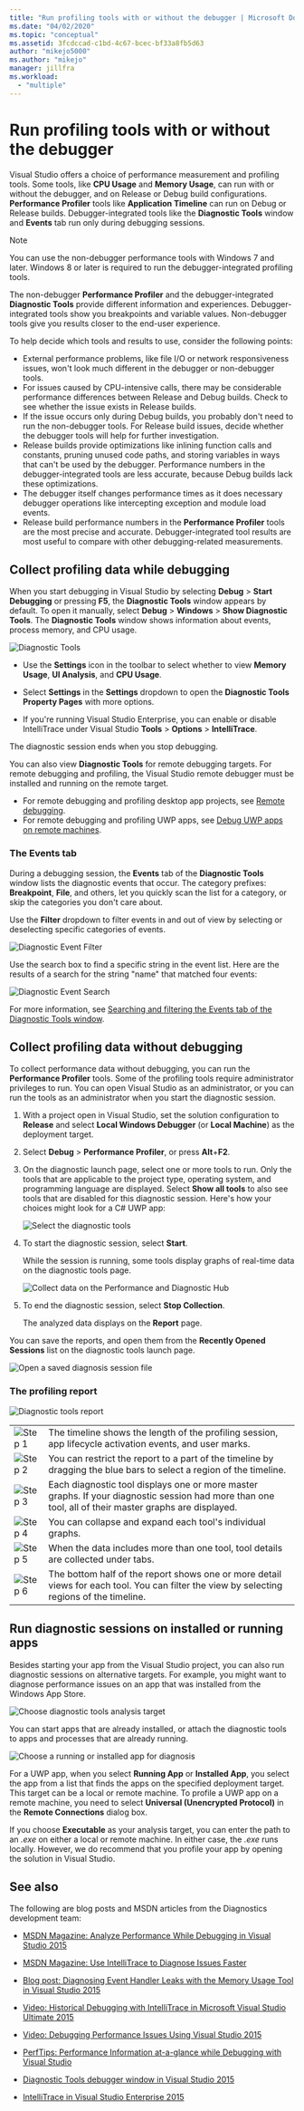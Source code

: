 ```yaml
---
title: "Run profiling tools with or without the debugger | Microsoft Docs"
ms.date: "04/02/2020"
ms.topic: "conceptual"
ms.assetid: 3fcdccad-c1bd-4c67-bcec-bf33a8fb5d63
author: "mikejo5000"
ms.author: "mikejo"
manager: jillfra
ms.workload:
  - "multiple"
---
```

# Run profiling tools with or without the debugger

Visual Studio offers a choice of performance measurement and profiling tools. Some tools, like **CPU Usage** and **Memory Usage**, can run with or without the debugger, and on Release or Debug build configurations. **Performance Profiler** tools like **Application Timeline** can run on Debug or Release builds. Debugger-integrated tools like the **Diagnostic Tools** window and **Events** tab run only during debugging sessions.

>[!NOTE]
>You can use the non-debugger performance tools with Windows 7 and later. Windows 8 or later is required to run the debugger-integrated profiling tools.

The non-debugger **Performance Profiler** and the debugger-integrated **Diagnostic Tools** provide different information and experiences. Debugger-integrated tools show you breakpoints and variable values. Non-debugger tools give you results closer to the end-user experience.

To help decide which tools and results to use, consider the following points:

- External performance problems, like file I/O or network responsiveness issues, won't look much different in the debugger or non-debugger tools.
- For issues caused by CPU-intensive calls, there may be considerable performance differences between Release and Debug builds. Check to see whether the issue exists in Release builds.
- If the issue occurs only during Debug builds, you probably don't need to run the non-debugger tools. For Release build issues, decide whether the debugger tools will help for further investigation.
- Release builds provide optimizations like inlining function calls and constants, pruning unused code paths, and storing variables in ways that can't be used by the debugger. Performance numbers in the debugger-integrated tools are less accurate, because Debug builds lack these optimizations.
- The debugger itself changes performance times as it does necessary debugger operations like intercepting exception and module load events.
- Release build performance numbers in the **Performance Profiler** tools are the most precise and accurate. Debugger-integrated tool results are most useful to compare with other debugging-related measurements.

## <a name="BKMK_Quick_start__Collect_diagnostic_data"></a> Collect profiling data while debugging

When you start debugging in Visual Studio by selecting **Debug** > **Start Debugging** or pressing **F5**, the **Diagnostic Tools** window appears by default. To open it manually, select **Debug** > **Windows** > **Show Diagnostic Tools**. The **Diagnostic Tools** window shows information about events, process memory, and CPU usage.

![Diagnostic Tools](../profiling/media/diagnostictools-update1.png "Diagnostic Tools")

- Use the **Settings** icon in the toolbar to select whether to view **Memory Usage**, **UI Analysis**, and **CPU Usage**.

- Select **Settings** in the **Settings** dropdown to open the **Diagnostic Tools Property Pages** with more options.

- If you're running Visual Studio Enterprise, you can enable or disable IntelliTrace under Visual Studio **Tools** > **Options** > **IntelliTrace**.

The diagnostic session ends when you stop debugging.

You can also view **Diagnostic Tools** for remote debugging targets. For remote debugging and profiling, the Visual Studio remote debugger must be installed and running on the remote target.
- For remote debugging and profiling desktop app projects, see [Remote debugging](../debugger/remote-debugging.md).
- For remote debugging and profiling UWP apps, see [Debug UWP apps on remote machines](../debugger/run-windows-store-apps-on-a-remote-machine.md).

### The Events tab

During a debugging session, the **Events** tab of the **Diagnostic Tools** window lists the diagnostic events that occur. The category prefixes: **Breakpoint**, **File**, and others, let you quickly scan the list for a category, or skip the categories you don't care about.

Use the **Filter** dropdown to filter events in and out of view by selecting or deselecting specific categories of events.

![Diagnostic Event Filter](../profiling/media/diagnosticeventfilter.png "Diagnostic Event Filter")

Use the search box to find a specific string in the event list. Here are the results of a search for the string "name" that matched four events:

![Diagnostic Event Search](../profiling/media/diagnosticseventsearch.png "Diagnostic Event Search")

For more information, see [Searching and filtering the Events tab of the Diagnostic Tools window](https://devblogs.microsoft.com/devops/searching-and-filtering-the-events-tab-of-the-diagnostic-tools-window/).

## Collect profiling data without debugging

To collect performance data without debugging, you can run the **Performance Profiler** tools. Some of the profiling tools require administrator privileges to run. You can open Visual Studio as an administrator, or you can run the tools as an administrator when you start the diagnostic session.

1. With a project open in Visual Studio, set the solution configuration to **Release** and select **Local Windows Debugger** (or **Local Machine**) as the deployment target.

1. Select **Debug** > **Performance Profiler**, or press **Alt**+**F2**.

1. On the diagnostic launch page, select one or more tools to run. Only the tools that are applicable to the project type, operating system, and programming language are displayed. Select **Show all tools** to also see tools that are disabled for this diagnostic session. Here's how your choices might look for a C# UWP app:

   ![Select the diagnostic tools](../profiling/media/diag_selecttool.png "DIAG_SelectTool")

1. To start the diagnostic session, select **Start**.

   While the session is running, some tools display graphs of real-time data on the diagnostic tools page.

    ![Collect data on the Performance and Diagnostic Hub](../profiling/media/pdhub_collectdata.png "Hub collect data")

1. To end the diagnostic session, select **Stop Collection**.

   The analyzed data displays on the **Report** page.

You can save the reports, and open them from the **Recently Opened Sessions** list on the diagnostic tools launch page.

![Open a saved diagnosis session file](../profiling/media/pdhub_openexistingdiagsession.png "PDHUB_OpenExistingDiagSession")

### The profiling report
 ![Diagnostic tools report](../profiling/media/diag_report.png "DIAG_Report")

|||
|-|-|
|![Step 1](../profiling/media/procguid_1.png "ProcGuid_1")|The timeline shows the length of the profiling session, app lifecycle activation events, and user marks.|
|![Step 2](../profiling/media/procguid_2.png "ProcGuid_2")|You can restrict the report to a part of the timeline by dragging the blue bars to select a region of the timeline.|
|![Step 3](../profiling/media/procguid_3.png "ProcGuid_3")|Each diagnostic tool displays one or more master graphs. If your diagnostic session had more than one tool, all of their master graphs are displayed.|
|![Step 4](../profiling/media/procguid_4.png "ProcGuid_4")|You can collapse and expand each tool's individual graphs.|
|![Step 5](../profiling/media/procguid_6.png "ProcGuid_6")|When the data includes more than one tool, tool details are collected under tabs.|
|![Step 6](../profiling/media/procguid_6a.png "ProcGuid_6a")|The bottom half of the report shows one or more detail views for each tool. You can filter the view by selecting regions of the timeline.|

## Run diagnostic sessions on installed or running apps

 Besides starting your app from the Visual Studio project, you can also run diagnostic sessions on alternative targets. For example, you might want to diagnose performance issues on an app that was installed from the Windows App Store.

 ![Choose diagnostic tools analysis target](../profiling/media/pdhub_chooseanalysistarget.png "PDHUB_ChooseAnalysisTarget")

 You can start apps that are already installed, or attach the diagnostic tools to apps and processes that are already running.

 ![Choose a running or installed app for diagnosis](../profiling/media/pdhub_selectrunningapp.png "PDHUB_SelectRunningApp")

For a UWP app, when you select **Running App** or **Installed App**, you select the app from a list that finds the apps on the specified deployment target. This target can be a local or remote machine. To profile a UWP app on a remote machine, you need to select **Universal (Unencrypted Protocol)** in the **Remote Connections** dialog box.

If you choose **Executable** as your analysis target, you can enter the path to an *.exe* on either a local or remote machine. In either case, the *.exe* runs locally. However, we do recommend that you profile your app by opening the solution in Visual Studio.

## See also

The following are blog posts and MSDN articles from the Diagnostics development team:
- [MSDN Magazine: Analyze Performance While Debugging in Visual Studio 2015](https://msdn.microsoft.com/magazine/dn973013.aspx)

- [MSDN Magazine: Use IntelliTrace to Diagnose Issues Faster](https://msdn.microsoft.com/magazine/dn973014.aspx)

- [Blog post: Diagnosing Event Handler Leaks with the Memory Usage Tool in Visual Studio 2015](https://devblogs.microsoft.com/devops/diagnosing-event-handler-leaks-with-the-memory-usage-tool-in-visual-studio-2015/)

- [Video: Historical Debugging with IntelliTrace in Microsoft Visual Studio Ultimate 2015](https://channel9.msdn.com/Events/Ignite/2015/BRK3716)

- [Video: Debugging Performance Issues Using Visual Studio 2015](https://channel9.msdn.com/Events/Build/2015/3-731)

- [PerfTips: Performance Information at-a-glance while Debugging with Visual Studio](https://devblogs.microsoft.com/devops/perftips-performance-information-at-a-glance-while-debugging-with-visual-studio/)

- [Diagnostic Tools debugger window in Visual Studio 2015](https://devblogs.microsoft.com/devops/diagnostic-tools-debugger-window-in-visual-studio-2015/)

- [IntelliTrace in Visual Studio Enterprise 2015](https://devblogs.microsoft.com/devops/intellitrace-in-visual-studio-ultimate-2015/)
